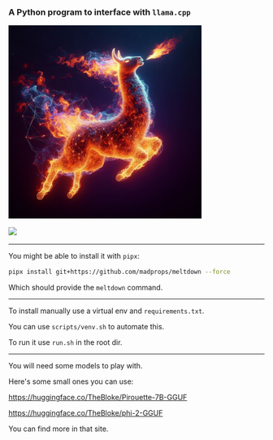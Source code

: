 ### A Python program to interface with `llama.cpp`

<img src="media/image.jpg" width="380">

![](https://i.imgur.com/wFolNJH.jpg)

---

You might be able to install it with `pipx`:

```sh
pipx install git+https://github.com/madprops/meltdown --force
```

Which should provide the `meltdown` command.

---

To install manually use a virtual env and `requirements.txt`.

You can use `scripts/venv.sh` to automate this.

To run it use `run.sh` in the root dir.

---

You will need some models to play with.

Here's some small ones you can use:

https://huggingface.co/TheBloke/Pirouette-7B-GGUF

https://huggingface.co/TheBloke/phi-2-GGUF

You can find more in that site.